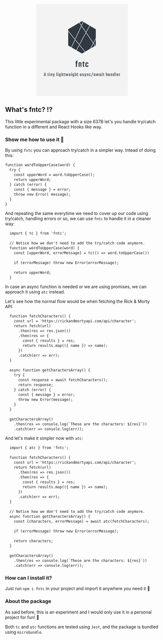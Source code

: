 <p align="center">
  <img src="https://raw.githubusercontent.com/Ccastillo06/fntc/master/assets/logo.png" alt="FNTC logo" width="300px" />
</p>

## What's fntc? ⁉️

This little experimental package with a size 637B let's you handle try/catch function in a different and React Hooks like way.

### Show me how to use it 💪

By using `fntc` you can approach try/catch in a simpler way.
Intead of doing this:

```
function wordToUpperCase(word) {
  try {
    const upperWord = word.toUpperCase();
    return upperWord;
  } catch (error) {
    const { message } = error;
    throw new Error( message);
  }
}
```

And repeating the same everytime we need to cover up our code using try/catch, handling errors or so, we can use `fntc` to handle it in a cleaner way:

```
  import { tc } from 'fntc';

  // Notice how we don't need to add the try/catch code anymore.
  function wordToUpperCase(word) {
    const [upperWord, errorMessage] = tc(() => word.toUpperCase())

    if (errorMessage) throw new Error(errorMessage);

    return upperWord;
  }
```

In case an async function is needed or we are using promises, we can approach it using `atc` instead.

Let's see how the normal flow would be when fetching the Rick & Morty API:

```
  function fetchCharacters() {
    const url = 'https://rickandmortyapi.com/api/character';
    return fetch(url)
      .then(res => res.json())
      .then(res => {
        const { results } = res;
        return results.map(({ name }) => name);
      })
      .catch(err => err);
  }

  async function getCharactersArray() {
    try {
      const response = await fetchCharacters();
      return response;
    } catch (error) {
      const { message } = error;
      throw new Error(message);
    }
  }

  getCharactersArray()
    .then(res => console.log(`These are the characters: ${res}`))
    .catch(err => console.log(err));
```

And let's make it simpler now with `atc`:

```
  import { atc } from 'fntc';

  function fetchCharacters() {
    const url = 'https://rickandmortyapi.com/api/character';
    return fetch(url)
      .then(res => res.json())
      .then(res => {
        const { results } = res;
        return results.map(({ name }) => name);
      })
      .catch(err => err);
  }

  // Notice how we don't need to add the try/catch code anymore.
  async function getCharactersArray() {
    const [characters, errorMessage] = await atc(fetchCharacters);

    if (errorMessage) throw new Error(errorMessage);

    return characters;
  }

  getCharactersArray()
    .then(res => console.log(`These are the characters: ${res}`))
    .catch(err => console.log(err));
```

### How can I install it?

Just run `npm i fntc` in your project and import it anywhere you need it 🚀

### About the package

As said before, this is an experiment and I would only use it in a personal project for fun! 🎉

Both `tc` and `atc` functions are tested using `Jest`, and the package is bundled using `microbundle`.
